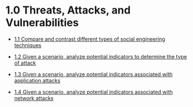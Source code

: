 # 1.0 Threats, Attacks, and Vulnerabilities

* [1.1 Compare and contrast different types of social engineering techniques](./1.1-compare-and-contrast-different-types-of-social-engineering-techniques.md)

* [1.2 Given a scenario, analyze potential indicators to determine the type of attack](./1.2-given-a-scenario-analyze-potential-indicators-to-determine-the-type-of-attack.md)

* [1.3 Given a scenario, analyze potential indicators associated with application attacks](./1.3-given-a-scenario-analyze-potential-indicators-associated-with-application-attacks.md)

* [1.4 Given a scenario, analyze potential indicators associated with network attacks](./1.4-given-a-scenario-analyze-potential-indicators-associated-with-network-attacks.md)
